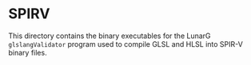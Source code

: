 # SPIRV

This directory contains the binary executables for the LunarG `glslangValidator` program used to compile GLSL and HLSL into SPIR-V binary files.